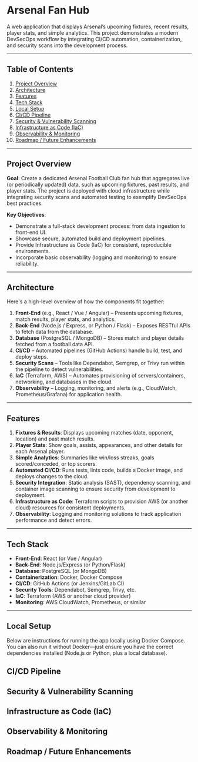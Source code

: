 # Arsenal Fan Hub

A web application that displays Arsenal’s upcoming fixtures, recent results, player stats, and simple analytics. This project demonstrates a modern DevSecOps workflow by integrating CI/CD automation, containerization, and security scans into the development process.

---

## Table of Contents
1. [Project Overview](#project-overview)  
2. [Architecture](#architecture)  
3. [Features](#features)  
4. [Tech Stack](#tech-stack)  
5. [Local Setup](#local-setup)  
6. [CI/CD Pipeline](#cicd-pipeline)  
7. [Security & Vulnerability Scanning](#security--vulnerability-scanning)  
8. [Infrastructure as Code (IaC)](#infrastructure-as-code-iac)  
9. [Observability & Monitoring](#observability--monitoring)  
10. [Roadmap / Future Enhancements](#roadmap--future-enhancements)

---

## Project Overview

**Goal**: Create a dedicated Arsenal Football Club fan hub that aggregates live (or periodically updated) data, such as upcoming fixtures, past results, and player stats. The project is deployed with cloud infrastructure while integrating security scans and automated testing to exemplify DevSecOps best practices.

**Key Objectives**:
- Demonstrate a full-stack development process: from data ingestion to front-end UI.
- Showcase secure, automated build and deployment pipelines.
- Provide Infrastructure as Code (IaC) for consistent, reproducible environments.
- Incorporate basic observability (logging and monitoring) to ensure reliability.

---

## Architecture

Here's a high-level overview of how the components fit together:

1. **Front-End** (e.g., React / Vue / Angular) – Presents upcoming fixtures, match results, player stats, and analytics.
2. **Back-End** (Node.js / Express, or Python / Flask) – Exposes RESTful APIs to fetch data from the database.
3. **Database** (PostgreSQL / MongoDB) – Stores match and player details fetched from a football data API.
4. **CI/CD** – Automated pipelines (GitHub Actions) handle build, test, and deploy steps.
5. **Security Scans** – Tools like Dependabot, Semgrep, or Trivy run within the pipeline to detect vulnerabilities.
6. **IaC** (Terraform, AWS) – Automates provisioning of servers/containers, networking, and databases in the cloud.
7. **Observability** – Logging, monitoring, and alerts (e.g., CloudWatch, Prometheus/Grafana) for application health.

---

## Features

1. **Fixtures & Results**: Displays upcoming matches (date, opponent, location) and past match results.
2. **Player Stats**: Show goals, assists, appearances, and other details for each Arsenal player.
3. **Simple Analytics**: Summaries like win/loss streaks, goals scored/conceded, or top scorers.
4. **Automated CI/CD**: Runs tests, lints code, builds a Docker image, and deploys changes to the cloud.
5. **Security Integration**: Static analysis (SAST), dependency scanning, and container image scanning to ensure security from development to deployment.
6. **Infrastructure as Code**: Terraform scripts to provision AWS (or another cloud) resources for consistent deployments.
7. **Observability**: Logging and monitoring solutions to track application performance and detect errors.

---

## Tech Stack

- **Front-End**: React (or Vue / Angular)
- **Back-End**: Node.js/Express (or Python/Flask)
- **Database**: PostgreSQL (or MongoDB)
- **Containerization**: Docker, Docker Compose
- **CI/CD**: GitHub Actions (or Jenkins/GitLab CI)
- **Security Tools**: Dependabot, Semgrep, Trivy, etc.
- **IaC**: Terraform (AWS or another cloud provider)
- **Monitoring**: AWS CloudWatch, Prometheus, or similar

---

## Local Setup

Below are instructions for running the app locally using Docker Compose. You can also run it without Docker—just ensure you have the correct dependencies installed (Node.js or Python, plus a local database).

## CI/CD Pipeline

## Security & Vulnerability Scanning

## Infrastructure as Code (IaC)

## Observability & Monitoring

## Roadmap / Future Enhancements
